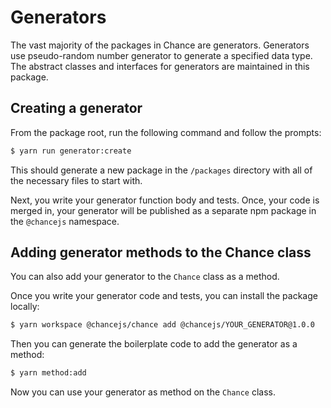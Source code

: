 # Generators

The vast majority of the packages in Chance are generators. Generators use pseudo-random number generator to generate a specified data type. The abstract classes and interfaces for generators are maintained in this package.

## Creating a generator

From the package root, run the following command and follow the prompts:

```sh
$ yarn run generator:create
```

This should generate a new package in the `/packages` directory with all of the necessary files to start with.

Next, you write your generator function body and tests. Once, your code is merged in, your generator will be published as a separate npm package in the `@chancejs` namespace.

## Adding generator methods to the Chance class

You can also add your generator to the `Chance` class as a method.

Once you write your generator code and tests, you can install the package locally:

```sh
$ yarn workspace @chancejs/chance add @chancejs/YOUR_GENERATOR@1.0.0
```

Then you can generate the boilerplate code to add the generator as a method:

```sh
$ yarn method:add
```

Now you can use your generator as method on the `Chance` class.
